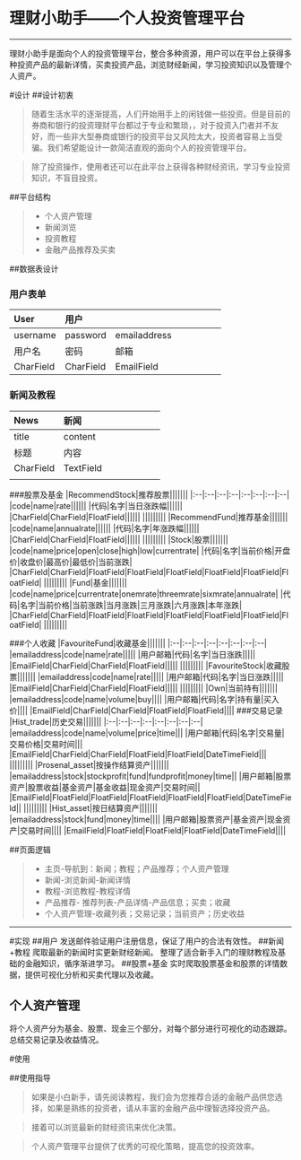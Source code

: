 # 理财小助手——个人投资管理平台

------

理财小助手是面向个人的投资管理平台，整合多种资源，用户可以在平台上获得多种投资产品的最新详情，买卖投资产品，浏览财经新闻，学习投资知识以及管理个人资产。


#设计
##设计初衷
> 随着生活水平的逐渐提高，人们开始用手上的闲钱做一些投资。但是目前的券商和银行的投资理财平台都过于专业和繁琐，，对于投资入门者并不友好，而一些非大型券商或银行的投资平台又风险太大，投资者容易上当受骗。我们希望能设计一款简洁直观的面向个人的投资管理平台。

> 除了投资操作，使用者还可以在此平台上获得各种财经资讯，学习专业投资知识，不盲目投资。

##平台结构
> * 个人资产管理
> * 新闻浏览
> * 投资教程
> * 金融产品推荐及买卖


##数据表设计
### 用户表单
|User|用户|||||||
|:--|:--|:--|:--|:--|:--|:--|:--|
|username|password|emailaddress||||||
|用户名|密码|邮箱||||||
|CharField|CharField|EmailField||||||
### 新闻及教程

|News|新闻|||||||
|:--|:--|:--|:--|:--|:--|:--|:--|
|title|content|||||||
|标题|内容|||||||
|CharField|TextField|||||||
|||||||||
###股票及基金
|RecommendStock|推荐股票|||||||
|:--|:--|:--|:--|:--|:--|:--|:--|
|code|name|rate||||||
|代码|名字|当日涨跌幅||||||
|CharField|CharField|FloatField||||||
|||||||||
|RecommendFund|推荐基金|||||||
|code|name|annualrate||||||
|代码|名字|年涨跌幅||||||
|CharField|CharField|FloatField||||||
|||||||||
|Stock|股票|||||||
|code|name|price|open|close|high|low|currentrate|
|代码|名字|当前价格|开盘价|收盘价|最高价|最低价|当前涨跌|
|CharField|CharField|FloatField|FloatField|FloatField|FloatField|FloatField|FloatField|
|||||||||
|Fund|基金|||||||
|code|name|price|currentrate|onemrate|threemrate|sixmrate|annualrate|
|代码|名字|当前价格|当前涨跌|当月涨跌|三月涨跌|六月涨跌|本年涨跌|
|CharField|CharField|FloatField|FloatField|FloatField|FloatField|FloatField|FloatField|
|||||||||

###个人收藏
|FavouriteFund|收藏基金|||||||
|:--|:--|:--|:--|:--|:--|:--|:--|
|emailaddress|code|name|rate|||||
|用户邮箱|代码|名字|当日涨跌|||||
|EmailField|CharField|CharField|FloatField|||||
|||||||||
|FavouriteStock|收藏股票|||||||
|emailaddress|code|name|rate|||||
|用户邮箱|代码|名字|当日涨跌|||||
|EmailField|CharField|CharField|FloatField|||||
|||||||||
|Own|当前持有|||||||
|emailaddress|code|name|volume|buy||||
|用户邮箱|代码|名字|持有量|买入价||||
|EmailField|CharField|CharField|FloatField|FloatField||||
###交易记录
|Hist_trade|历史交易|||||||
|:--|:--|:--|:--|:--|:--|:--|:--|
|emailaddress|code|name|volume|price|time|||
|用户邮箱|代码|名字|交易量|交易价格|交易时间|||
|EmailField|CharField|CharField|FloatField|FloatField|DateTimeField|||
|||||||||
|Prosenal_asset|按操作结算资产|||||||
|emailaddress|stock|stockprofit|fund|fundprofit|money|time||
|用户邮箱|股票资产|股票收益|基金资产|基金收益|现金资产|交易时间||
|EmailField|FloatField|FloatField|FloatField|FloatField|FloatField|DateTimeField||
|||||||||
|Hist_asset|按日结算资产|||||||
|emailaddress|stock|fund|money|time||||
|用户邮箱|股票资产|基金资产|现金资产|交易时间||||
|EmailField|FloatField|FloatField|FloatField|DateTimeField||||

##页面逻辑
> * 主页-导航到：新闻；教程；产品推荐；个人资产管理
> * 新闻-浏览新闻-新闻详情
> * 教程-浏览教程-教程详情
> * 产品推荐- 推荐列表-产品详情-产品信息；买卖；收藏
> * 个人资产管理-收藏列表；交易记录；当前资产；历史收益

------
#实现
##用户
发送邮件验证用户注册信息，保证了用户的合法有效性。
##新闻+教程
爬取最新的新闻时实更新财经新闻。
整理了适合新手入门的理财教程及基础的金融知识，循序渐进学习。
##股票+基金
实时爬取股票基金和股票的详情数据，提供可视化分析和买卖代理以及收藏。
## 个人资产管理
将个人资产分为基金、股票、现金三个部分，对每个部分进行可视化的动态跟踪。总结交易记录及收益情况。


#使用

##使用指导
>   如果是小白新手，请先阅读教程，我们会为您推荐合适的金融产品供您选择，如果是熟练的投资者，请从丰富的金融产品中理智选择投资产品。

>   接着可以浏览最新的财经资讯来优化决策。

>   个人资产管理平台提供了优秀的可视化策略，提高您的投资效率。


